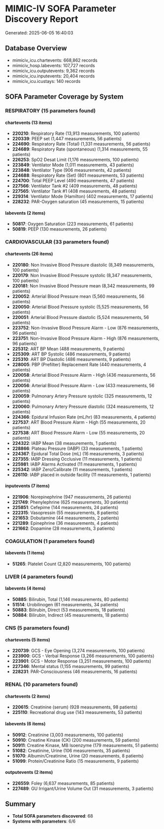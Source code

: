 # MIMIC-IV SOFA Parameter Discovery Report
Generated: 2025-06-05 16:40:03

## Database Overview
- mimiciv_icu.chartevents: 668,862 records
- mimiciv_hosp.labevents: 107,727 records
- mimiciv_icu.outputevents: 9,362 records
- mimiciv_icu.inputevents: 20,404 records
- mimiciv_icu.icustays: 140 records

## SOFA Parameter Coverage by System
### RESPIRATORY (15 parameters found)
#### chartevents (13 items)
- **220210**: Respiratory Rate (13,913 measurements, 100 patients)
- **220339**: PEEP set (1,447 measurements, 56 patients)
- **224690**: Respiratory Rate (Total) (1,331 measurements, 56 patients)
- **224689**: Respiratory Rate (spontaneous) (1,314 measurements, 55 patients)
- **226253**: SpO2 Desat Limit (1,176 measurements, 100 patients)
- **223849**: Ventilator Mode (1,011 measurements, 43 patients)
- **223848**: Ventilator Type (906 measurements, 42 patients)
- **224688**: Respiratory Rate (Set) (801 measurements, 53 patients)
- **224700**: Total PEEP Level (490 measurements, 47 patients)
- **227566**: Ventilator Tank #2 (409 measurements, 48 patients)
- **227565**: Ventilator Tank #1 (408 measurements, 48 patients)
- **229314**: Ventilator Mode (Hamilton) (402 measurements, 17 patients)
- **228232**: PAR-Oxygen saturation (45 measurements, 15 patients)
#### labevents (2 items)
- **50817**: Oxygen Saturation (223 measurements, 61 patients)
- **50819**: PEEP (130 measurements, 26 patients)

### CARDIOVASCULAR (33 parameters found)
#### chartevents (26 items)
- **220180**: Non Invasive Blood Pressure diastolic (8,349 measurements, 100 patients)
- **220179**: Non Invasive Blood Pressure systolic (8,347 measurements, 100 patients)
- **220181**: Non Invasive Blood Pressure mean (8,342 measurements, 99 patients)
- **220052**: Arterial Blood Pressure mean (5,560 measurements, 56 patients)
- **220050**: Arterial Blood Pressure systolic (5,525 measurements, 56 patients)
- **220051**: Arterial Blood Pressure diastolic (5,524 measurements, 56 patients)
- **223752**: Non-Invasive Blood Pressure Alarm - Low (876 measurements, 96 patients)
- **223751**: Non-Invasive Blood Pressure Alarm - High (876 measurements, 96 patients)
- **225312**: ART BP Mean (488 measurements, 9 patients)
- **225309**: ART BP Systolic (486 measurements, 9 patients)
- **225310**: ART BP Diastolic (486 measurements, 9 patients)
- **228005**: PBP (Prefilter) Replacement Rate (440 measurements, 4 patients)
- **220058**: Arterial Blood Pressure Alarm - High (436 measurements, 56 patients)
- **220056**: Arterial Blood Pressure Alarm - Low (433 measurements, 56 patients)
- **220059**: Pulmonary Artery Pressure systolic (325 measurements, 12 patients)
- **220060**: Pulmonary Artery Pressure diastolic (324 measurements, 12 patients)
- **224366**: Epidural Infusion Rate (mL/hr) (83 measurements, 4 patients)
- **227537**: ART Blood Pressure Alarm - High (55 measurements, 20 patients)
- **227538**: ART Blood Pressure Alarm - Low (55 measurements, 20 patients)
- **224322**: IABP Mean (38 measurements, 1 patients)
- **228866**: Plateau Pressure (IABP) (33 measurements, 1 patients)
- **224367**: Epidural Total Dose (mL) (16 measurements, 3 patients)
- **227355**: IABP Dressing Occlusive (11 measurements, 1 patients)
- **225981**: IABP Alarms Activated (11 measurements, 1 patients)
- **225342**: IABP Zero/Calibrate (11 measurements, 1 patients)
- **226110**: IABP placed in outside facility (11 measurements, 1 patients)
#### inputevents (7 items)
- **221906**: Norepinephrine (947 measurements, 26 patients)
- **221749**: Phenylephrine (625 measurements, 30 patients)
- **225851**: Cefepime (144 measurements, 24 patients)
- **222315**: Vasopressin (55 measurements, 8 patients)
- **221653**: Dobutamine (44 measurements, 2 patients)
- **221289**: Epinephrine (36 measurements, 4 patients)
- **221662**: Dopamine (28 measurements, 3 patients)

### COAGULATION (1 parameters found)
#### labevents (1 items)
- **51265**: Platelet Count (2,820 measurements, 100 patients)

### LIVER (4 parameters found)
#### labevents (4 items)
- **50885**: Bilirubin, Total (1,146 measurements, 80 patients)
- **51514**: Urobilinogen (61 measurements, 34 patients)
- **50883**: Bilirubin, Direct (53 measurements, 18 patients)
- **50884**: Bilirubin, Indirect (45 measurements, 18 patients)

### CNS (5 parameters found)
#### chartevents (5 items)
- **220739**: GCS - Eye Opening (3,274 measurements, 100 patients)
- **223900**: GCS - Verbal Response (3,266 measurements, 100 patients)
- **223901**: GCS - Motor Response (3,251 measurements, 100 patients)
- **227346**: Mental status (1,155 measurements, 99 patients)
- **228231**: PAR-Consciousness (46 measurements, 16 patients)

### RENAL (10 parameters found)
#### chartevents (2 items)
- **220615**: Creatinine (serum) (928 measurements, 98 patients)
- **225110**: Recreational drug use (143 measurements, 53 patients)
#### labevents (6 items)
- **50912**: Creatinine (3,003 measurements, 100 patients)
- **50910**: Creatine Kinase (CK) (200 measurements, 59 patients)
- **50911**: Creatine Kinase, MB Isoenzyme (179 measurements, 51 patients)
- **51082**: Creatinine, Urine (106 measurements, 35 patients)
- **51070**: Albumin/Creatinine, Urine (20 measurements, 8 patients)
- **51099**: Protein/Creatinine Ratio (15 measurements, 9 patients)
#### outputevents (2 items)
- **226559**: Foley (6,637 measurements, 85 patients)
- **227489**: GU Irrigant/Urine Volume Out (31 measurements, 3 patients)

## Summary
- **Total SOFA parameters discovered**: 68
- **Systems with parameters**: 6/6